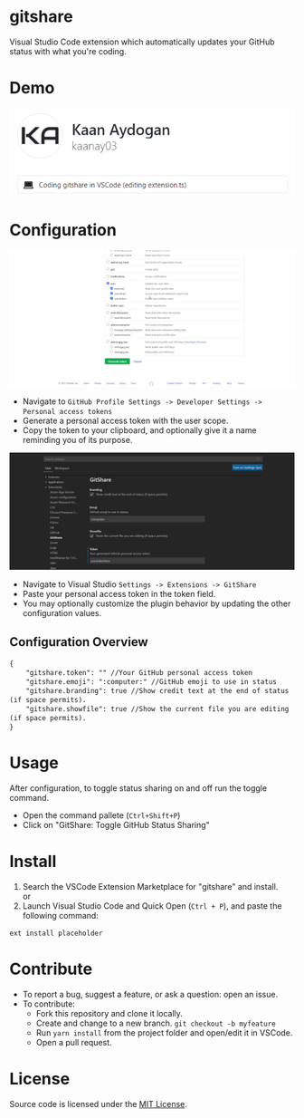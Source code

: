 # gitshare

Visual Studio Code extension which automatically updates your GitHub status with what you're coding. 

# Demo
![Demo](/assets/demo.png)

# Configuration
![Token Generation](/assets/tokengen.png)
- Navigate to `GitHub Profile Settings -> Developer Settings -> Personal access tokens`
- Generate a personal access token with the user scope.
- Copy the token to your clipboard, and optionally give it a name reminding you of its purpose.  
  
![Settings](/assets/config.png)
- Navigate to Visual Studio `Settings -> Extensions -> GitShare`
- Paste your personal access token in the token field.
- You may optionally customize the plugin behavior by updating the other configuration values.

## Configuration Overview
```
{
    "gitshare.token": "" //Your GitHub personal access token
    "gitshare.emoji": ":computer:" //GitHub emoji to use in status
    "gitshare.branding": true //Show credit text at the end of status (if space permits).
    "gitshare.showfile": true //Show the current file you are editing (if space permits).
}
```

# Usage
After configuration, to toggle status sharing on and off run the toggle command.
- Open the command pallete (`Ctrl+Shift+P`)
- Click on "GitShare: Toggle GitHub Status Sharing"

# Install
1. Search the VSCode Extension Marketplace for "gitshare" and install.  
or
2. Launch Visual Studio Code and Quick Open (`Ctrl + P`), and paste the following command:
```
ext install placeholder
```

# Contribute
- To report a bug, suggest a feature, or ask a question: open an issue.
- To contribute:
  - Fork this repository and clone it locally.
  - Create and change to a new branch. `git checkout -b myfeature`
  - Run `yarn install` from the project folder and open/edit it in VSCode.
  - Open a pull request.

# License
Source code is licensed under the [MIT License](https://opensource.org/licenses/MIT).
